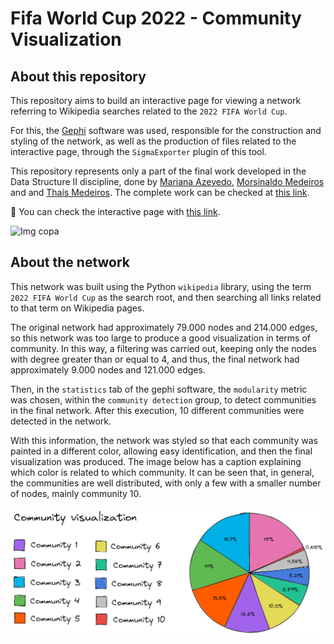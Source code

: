 # Fifa World Cup 2022 - Community Visualization

## About this repository
This repository aims to build an interactive page for viewing a network referring to Wikipedia searches related to the `2022 FIFA World Cup`.

For this, the [Gephi](https://gephi.org/) software was used, responsible for the construction and styling of the network, as well as the production of files related to the interactive page, through the `SigmaExporter` plugin of this tool.

This repository represents only a part of the final work developed in the Data Structure II discipline, done by [Mariana Azevedo](https://github.com/marianabritoazevedo), [Morsinaldo Medeiros](https://github.com/Morsinaldo) and and [Thaís Medeiros](https://github.com/thaisaraujo2000). The complete work can be checked at [this link](https://github.com/marianabritoazevedo/data-structure-ii).

:mag_right: You can check the interactive page with [this link](https://marianabritoazevedo.github.io/gephi-visualization-community/network/).

![Img copa](https://mundoconectado.com.br/uploads/chamadas/copa-2022_2.jpg)

## About the network

This network was built using the Python `wikipedia` library, using the term `2022 FIFA World Cup` as the search root, and then searching all links related to that term on Wikipedia pages.

The original network had approximately 79.000 nodes and 214.000 edges, so this network was too large to produce a good visualization in terms of community. In this way, a filtering was carried out, keeping only the nodes with degree greater than or equal to 4, and thus, the final network had approximately 9.000 nodes and 121.000 edges.

Then, in the `statistics` tab of the gephi software, the `modularity` metric was chosen, within the `community detection` group, to detect communities in the final network. After this execution, 10 different communities were detected in the network.

With this information, the network was styled so that each community was painted in a different color, allowing easy identification, and then the final visualization was produced. The image below has a caption explaining which color is related to which community. It can be seen that, in general, the communities are well distributed, with only a few with a smaller number of nodes, mainly community 10.

<p align='center'>
<img src='./img/grafico-pizza-comunidades.png'>
</p>

